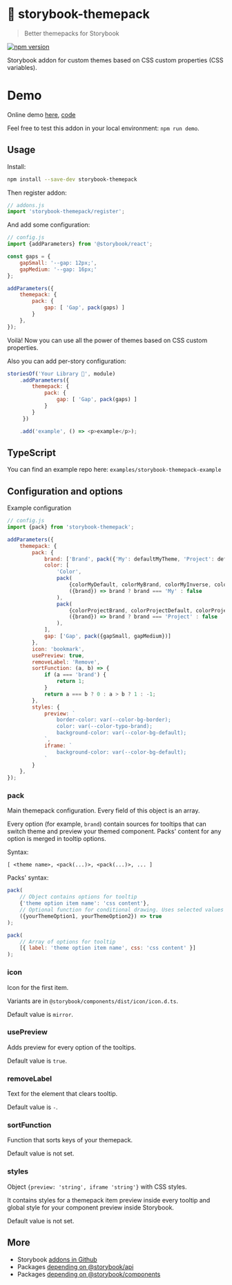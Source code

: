 # 🎨 storybook-themepack
> Better themepacks for Storybook

[![npm version](https://badge.fury.io/js/storybook-themepack.svg)](https://badge.fury.io/js/storybook-themepack)

Storybook addon for custom themes based on CSS custom properties (CSS variables).

# Demo
Online demo [here](https://hcz.github.io/storybook-addons/examples/storybook-themepack-example/demo), [code](https://github.com/hcz/storybook-addons/tree/master/examples/storybook-themepack-example)

Feel free to test this addon in your local environment: `npm run demo`.

## Usage

Install:
```bash
npm install --save-dev storybook-themepack
```

Then register addon:

```javascript
// addons.js
import 'storybook-themepack/register';
```

And add some configuration:
```javascript
// config.js
import {addParameters} from '@storybook/react';

const gaps = {
    gapSmall: '--gap: 12px;',
    gapMedium: '--gap: 16px;'
};

addParameters({
    themepack: {
        pack: {
            gap: [ 'Gap', pack(gaps) ]
        }
    },
});

```

Voilà! Now you can use all the power of themes based on CSS custom properties.

Also you can add per-story configuration:

```javascript
storiesOf('Your Library 🎨', module)
    .addParameters({
        themepack: {
            pack: {
                gap: [ 'Gap', pack(gaps) ]
            }
        }
     })

    .add('example', () => <p>example</p>);
```

## TypeScript

You can find an example repo here: `examples/storybook-themepack-example`

## Configuration and options

Example configuration

```javascript
// config.js
import {pack} from 'storybook-themepack';

addParameters({
    themepack: {
        pack: {
            brand: ['Brand', pack({'My': defaultMyTheme, 'Project': defaultProjectTheme})],
            color: [
                'Color',
                pack(
                    {colorMyDefault, colorMyBrand, colorMyInverse, colorMySuccess},
                    ({brand}) => brand ? brand === 'My' : false
                ),
                pack(
                    {colorProjectBrand, colorProjectDefault, colorProjectInverse, colorProjectSuccess},
                    ({brand}) => brand ? brand === 'Project' : false
                ),
            ],
            gap: ['Gap', pack({gapSmall, gapMedium})]
        },
        icon: 'bookmark',
        usePreview: true,
        removeLabel: 'Remove',
        sortFunction: (a, b) => {
            if (a === 'brand') {
                return 1;
            }
            return a === b ? 0 : a > b ? 1 : -1;
        },
        styles: {
            preview: `
                border-color: var(--color-bg-border);
                color: var(--color-typo-brand);
                background-color: var(--color-bg-default);
            `,
            iframe: `
                background-color: var(--color-bg-default);
            `
        }
    },
});
```

### pack
Main themepack configuration. Every field of this object is an array.

Every option (for example, `brand`) contain sources for tooltips that can switch theme and preview your themed component. Packs' content for any option is merged in tooltip options.

Syntax:
````
[ <theme name>, <pack(...)>, <pack(...)>, ... ]
````

Packs' syntax:
````javascript
pack(
    // Object contains options for tooltip
    {'theme option item name': 'css content'},
    // Optional function for conditional drawing. Uses selected values for every option
    ({yourThemeOption1, yourThemeOption2}) => true
);

pack(
    // Array of options for tooltip
    [{ label: 'theme option item name', css: 'css content' }]
);

````

### icon
Icon for the first item.

Variants are in `@storybook/components/dist/icon/icon.d.ts`.

Default value is `mirror`.

### usePreview
Adds preview for every option of the tooltips.

Default value is `true`.

### removeLabel
Text for the element that clears tooltip.

Default value is `-`.

### sortFunction
Function that sorts keys of your themepack.

Default value is not set.

### styles
Object `{preview: 'string', iframe 'string'}` with CSS styles.

It contains styles for a themepack item preview inside every tooltip and global style for your component preview inside Storybook.

Default value is not set.

## More

- Storybook [addons in Github](https://github.com/search?l=TypeScript&o=desc&q=storybook+addon&s=stars&type=Repositories)
- Packages [depending on @storybook/api](https://www.npmjs.com/browse/depended/@storybook/api)
- Packages [depending on @storybook/components](https://www.npmjs.com/browse/depended/@storybook/components)
